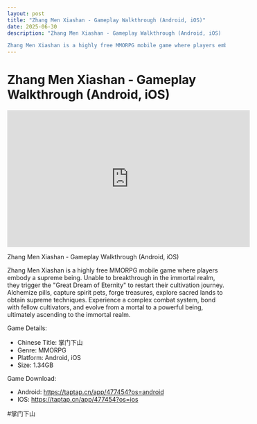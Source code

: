 ```yaml
---
layout: post
title: "Zhang Men Xiashan - Gameplay Walkthrough (Android, iOS)"
date: 2025-06-30
description: "Zhang Men Xiashan - Gameplay Walkthrough (Android, iOS)

Zhang Men Xiashan is a highly free MMORPG mobile game where players embody a supreme being. Una..."
---
```


<h1 class="youtube-post-title">Zhang Men Xiashan - Gameplay Walkthrough (Android, iOS)</h1>

<iframe width="560" height="315" src="https://www.youtube.com/embed/JR-xWRbNNbY" class="youtube-post-embed" frameborder="0" allowfullscreen></iframe>

<p class="youtube-post-description">Zhang Men Xiashan - Gameplay Walkthrough (Android, iOS)

Zhang Men Xiashan is a highly free MMORPG mobile game where players embody a supreme being. Unable to breakthrough in the immortal realm, they trigger the "Great Dream of Eternity" to restart their cultivation journey. Alchemize pills, capture spirit pets, forge treasures, explore sacred lands to obtain supreme techniques. Experience a complex combat system, bond with fellow cultivators, and evolve from a mortal to a powerful being, ultimately ascending to the immortal realm.

Game Details:

- Chinese Title: 掌门下山
- Genre: MMORPG
- Platform: Android, iOS
- Size: 1.34GB

Game Download:

- Android: https://taptap.cn/app/477454?os=android
- IOS: https://taptap.cn/app/477454?os=ios

#掌门下山</p>
